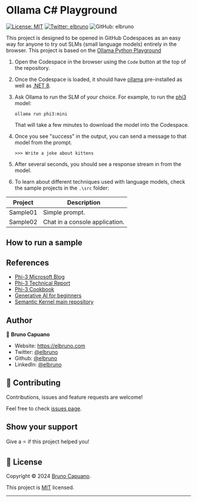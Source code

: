 # Ollama C# Playground

[![License: MIT](https://img.shields.io/badge/License-MIT-yellow.svg)](/LICENSE)
[![Twitter: elbruno](https://img.shields.io/twitter/follow/elbruno.svg?style=social)](https://twitter.com/elbruno)
![GitHub: elbruno](https://img.shields.io/github/followers/elbruno?style=social)

This project is designed to be opened in GitHub Codespaces as an easy way for anyone to try out SLMs (small language models) entirely in the browser. This project is based on the [Ollama Python Playground](https://github.com/pamelafox/ollama-python-playground/)

1. Open the Codespace in the browser using the `Code` button at the top of the repository.
2. Once the Codespace is loaded, it should have [ollama](https://ollama.com/) pre-installed as well as [.NET 8](https://dotnet.microsoft.com/en-us/download).
3. Ask Ollama to run the SLM of your choice. For example, to run the [phi3](https://ollama.com/library/phi3) model:

    ```shell
    ollama run phi3:mini
    ```

    That will take a few minutes to download the model into the Codespace.
4. Once you see "success" in the output, you can send a message to that model from the prompt.

    ```shell
    >>> Write a joke about kittens
    ```

5. After several seconds, you should see a response stream in from the model.
6. To learn about different techniques used with language models, check the sample projects in the `.\src` folder:

| Project | Description |
|---------|-------------|
| Sample01  | Simple prompt. |
| Sample02  | Chat in a console application. |

## How to run a sample



## References

- [Phi-3 Microsoft Blog](https://aka.ms/phi3blog-april)
- [Phi-3 Technical Report](https://aka.ms/phi3-tech-report)
- [Phi-3 Cookbook](https://aka.ms/Phi-3CookBook)
- [Generative AI for beginners](https://github.com/microsoft/generative-ai-for-beginners)
- [Semantic Kernel main repository](https://github.com/microsoft/semantic-kernel)

## Author

👤 **Bruno Capuano**

* Website: https://elbruno.com
* Twitter: [@elbruno](https://twitter.com/elbruno)
* Github: [@elbruno](https://github.com/elbruno)
* LinkedIn: [@elbruno](https://linkedin.com/in/elbruno)

## 🤝 Contributing

Contributions, issues and feature requests are welcome!

Feel free to check [issues page](https://github.com/elbruno/phi3-labs//issues).

## Show your support

Give a ⭐️ if this project helped you!


## 📝 License

Copyright &copy; 2024 [Bruno Capuano](https://github.com/elbruno).

This project is [MIT](/LICENSE) licensed.

***

